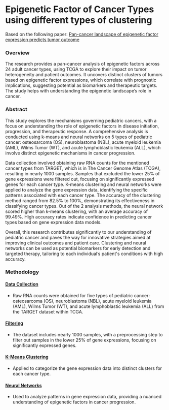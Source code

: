 # Epigenetic Factor of Cancer Types using different types of clustering

Based on the following paper: [Pan-cancer landscape of epigenetic factor expression predicts tumor outcome](https://www.nature.com/articles/s42003-023-05459-w#data-availability)

### Overview
The research provides a pan-cancer analysis of epigenetic factors across 24 adult cancer types, using TCGA to explore their impact on tumor heterogeneity and patient outcomes. 
It uncovers distinct clusters of tumors based on epigenetic factor expressions, which correlate with prognostic implications, suggesting potential as biomarkers and therapeutic targets. 
The study helps with understanding the epigenetic landscape’s role in cancer.

### Abstract
This study explores the mechanisms governing pediatric cancers, with a focus on understanding the role of epigenetic factors in disease initiation, progression, and therapeutic response. A comprehensive analysis is conducted using k-means and neural networks on 5 types of pediatric cancer: osteosarcoma (OS), neuroblastoma (NBL), acute myeloid leukemia (AML), Wilms Tumor (WT), and acute lymphoblastic leukemia (ALL), which involve distinct epigenetic mechanisms in cancer progression. 

Data collection involved obtaining raw RNA counts for the mentioned cancer types from TARGET,  which is in The Cancer Genome Atlas (TCGA), resulting in nearly 1000 samples. Samples that excluded the lower 25% of gene expressions were filtered out, focusing on significantly expressed genes for each cancer type. K-means clustering and neural networks were applied to analyze the gene expression data, identifying the specific patterns associated with each cancer type. The accuracy of the clustering method ranged from 82.5% to 100%, demonstrating its effectiveness in classifying cancer types. Out of the 2 analysis methods, the neural network scored higher than k-means clustering, with an average accuracy of 99.49%. High accuracy rates indicate confidence in predicting cancer types based on gene expression data models.

Overall, this research contributes significantly to our understanding of pediatric cancer and paves the way for innovative strategies aimed at improving clinical outcomes and patient care. Clustering and neural networks can be used as potential biomarkers for early detection and targeted therapy, tailoring to each individual’s patient's conditions with high accuracy.


### Methodology
#### [Data Collection](https://github.com/rghosh1353/cancer_epifactors/tree/main/01_data_collection)
* Raw RNA counts were obtained for five types of pediatric cancer: osteosarcoma (OS), neuroblastoma (NBL), acute myeloid leukemia (AML), Wilms Tumor (WT), and acute lymphoblastic leukemia (ALL) from the TARGET dataset within TCGA.
#### [Filtering](https://github.com/rghosh1353/cancer_epifactors/tree/main/02_filtering)
* The dataset includes nearly 1000 samples, with a preprocessing step to filter out samples in the lower 25% of gene expressions, focusing on significantly expressed genes.
#### [K-Means Clustering](https://github.com/rghosh1353/cancer_epifactors/tree/main/03_K-means_clustering)
* Applied to categorize the gene expression data into distinct clusters for each cancer type.
#### [Neural Networks](https://github.com/rghosh1353/cancer_epifactors/tree/main/neural_network)
* Used to analyze patterns in gene expression data, providing a nuanced understanding of epigenetic factors in cancer progression.


